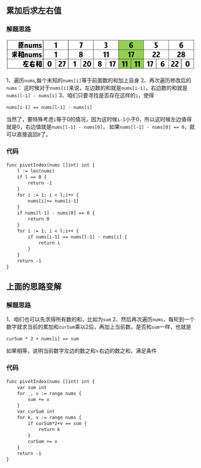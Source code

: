 ## 累加后求左右值
### 解题思路
![grid](../pictures/problems/724/1.png)

1、遍历``nums``,每个未知的``nums[i]``等于前面数的和加上自身
2、再次遍历修改后的``nums``：
这时候对于``nums[i]``来说，左边数的和就是``nums[i-1]``，右边数的和就是``nums[l-1] - nums[i]``
3、咱们只要寻找是否存在这样的``i``，使得
```
nums[i-1] == nums[l-1] - nums[i]
```
当然了，要特殊考虑``i``等于0的情况，因为这时候``i-1``小于0，所以这时候左边值得就是0，右边值就是``nums[l-1] - nums[0]``，
如果``nums[l-1] - nums[0] == 0``，就可以直接返回``0``了。
### 代码

```golang
func pivotIndex(nums []int) int {
	l := len(nums)
	if l == 0 {
		return -1
	}
	for i := 1; i < l;i++ {
		nums[i]+= nums[i-1]
	}
	if nums[l-1] - nums[0] == 0 {
		return 0
	}
	for i := 1; i < l;i++ {
		if nums[i-1] == nums[l-1] - nums[i] {
			return i
		}
	}
	return -1
}
```
## 上面的思路变解
### 解题思路
1、咱们也可以先求得所有数的和，比如为``sum``
2、然后再次遍历``nums``，每轮到一个数字就求当前的累加和``curSum``乘以2后，再加上当前数，是否和``sum``一样，也就是
```
curSum * 2 + nums[i] == sum
```
如果相等，说明当前数字左边的数之和=右边的数之和，满足条件

### 代码
```golang
func pivotIndex(nums []int) int {
	var sum int
	for _, v := range nums {
		sum += v
	}
	var curSum int
	for k, v := range nums {
		if curSum*2+v == sum {
			return k
		}
		curSum += v
	}
	return -1
}
```


